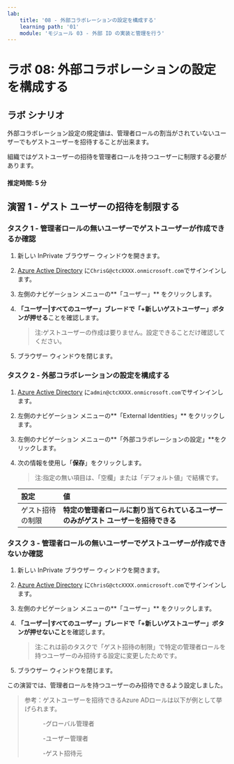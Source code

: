 ```yaml
---
lab:
    title: '08 - 外部コラボレーションの設定を構成する'
    learning path: '01'
    module: 'モジュール 03 - 外部 ID の実装と管理を行う'
---
```


# ラボ 08: 外部コラボレーションの設定を構成する

## ラボ シナリオ

外部コラボレーション設定の規定値は、管理者ロールの割当がされていないユーザーでもゲストユーザーを招待することが出来ます。

組織ではゲストユーザーの招待を管理者ロールを持つユーザーに制限する必要があります。

#### 推定時間: 5 分

## 演習 1 - ゲスト ユーザーの招待を制限する

### タスク 1 - 管理者ロールの無いユーザーでゲストユーザーが作成できるか確認

1. 新しい InPrivate ブラウザー ウィンドウを開きます。

2. [Azure Active Directory]( https://portal.azure.com/#blade/Microsoft_AAD_IAM/ActiveDirectoryMenuBlade/Overview) に`ChrisG@ctcXXXX.onmicrosoft.com`でサインインします。

3. 左側のナビゲーション メニューの**「ユーザー」** をクリックします。

4. **「ユーザー|すべてのユーザー」**ブレードで**「+新しいゲストユーザー」**ボタンが**押せる**ことを確認します。

   > 注:ゲストユーザーの作成は要りません。設定できることだけ確認してください。

5. ブラウザー ウィンドウを閉じます。



### タスク 2 - 外部コラボレーションの設定を構成する

1. [Azure Active Directory]( https://portal.azure.com/#blade/Microsoft_AAD_IAM/ActiveDirectoryMenuBlade/Overview) に`admin@ctcXXXX.onmicrosoft.com`でサインインします。

2. 左側のナビゲーション メニューの**「External Identities」** をクリックします。

3. 左側のナビゲーション メニューの**「外部コラボレーションの設定」**をクリックします。

4. 次の情報を使用し「**保存**」をクリックします。

   > 注:指定の無い項目は、「空欄」または「デフォルト値」で結構です。

   | **設定**         | **値**                                                       |
   | :--------------- | :----------------------------------------------------------- |
   | ゲスト招待の制限 | **特定の管理者ロールに割り当てられているユーザーのみがゲスト ユーザーを招待できる** |



### タスク 3 - 管理者ロールの無いユーザーでゲストユーザーが作成できないか確認

1. 新しい InPrivate ブラウザー ウィンドウを開きます。

2. [Azure Active Directory](https://portal.azure.com/#blade/Microsoft_AAD_IAM/ActiveDirectoryMenuBlade/Overview) に`ChrisG@ctcXXXX.onmicrosoft.com`でサインインします。

3. 左側のナビゲーション メニューの**「ユーザー」** をクリックします。

4. **「ユーザー|すべてのユーザー」**ブレードで**「+新しいゲストユーザー」**ボタンが**押せないこと**を確認します。

   > 注:これは前のタスクで「ゲスト招待の制限」で特定の管理者ロールを持つユーザーのみ招待する設定に変更したためです。

5. ブラウザー ウィンドウを閉じます。



この演習では、管理者ロールを持つユーザーのみ招待できるよう設定しました。

> 参考：ゲストユーザーを招待できるAzure ADロールは以下が例として挙げられます。
>
> 　　　-グローバル管理者
>
> 　　　-ユーザー管理者
>
> 　　　-ゲスト招待元

